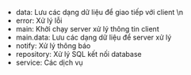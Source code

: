 - data: Lưu các dạng dữ liệu để giao tiếp với client \n
- error: Xử lý lỗi 
- main: Khởi chạy server xử lý thông tin client
- main.data: Lưu các dạng dữ liệu để server xử lý
- notify: Xử lý thông báo
- repository: Xử lý SQL kết nối database
- service: Các dịch vụ
